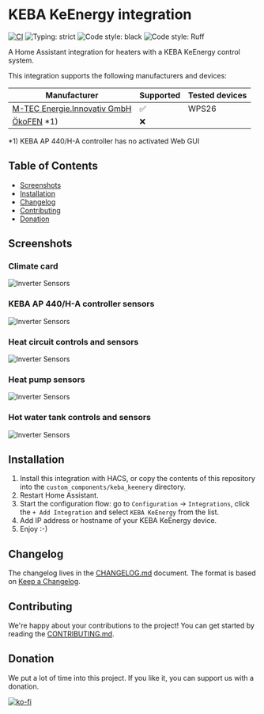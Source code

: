 # KEBA KeEnergy integration

[![CI](https://github.com/superbox-dev/keba_keenergy/actions/workflows/ci.yml/badge.svg?branch=main)](https://github.com/superbox-dev/keba_keenergy_api/actions/workflows/ci.yml)
![Typing: strict](https://img.shields.io/badge/typing-strict-green.svg)
![Code style: black](https://img.shields.io/badge/code%20style-black-black)
![Code style: Ruff](https://img.shields.io/endpoint?url=https://raw.githubusercontent.com/charliermarsh/ruff/main/assets/badge/v1.json)

A Home Assistant integration for heaters with a KEBA KeEnergy control system.

This integration supports the following manufacturers and devices:

| Manufacturer                                           | Supported | Tested devices |
|--------------------------------------------------------|-----------|----------------|
| [M-TEC Energie.Innovativ GmbH](https://m-tec.at/)      | ✅        | WPS26          |
| [ÖkoFEN](https://www.oekofen.com/) *1)                 | ❌        |                |

*1) KEBA AP 440/H-A controller has no activated Web GUI

## Table of Contents

- [Screenshots](#screenshots)
- [Installation](#installation)
- [Changelog](#changelog)
- [Contributing](#contributing)
- [Donation](#donation)

## Screenshots

### Climate card

![Inverter Sensors](images/climate_card.png)

### KEBA AP 440/H-A controller sensors

![Inverter Sensors](images/keba_cpntroller.png)

### Heat circuit controls and sensors

![Inverter Sensors](images/heat_circuit.png)

### Heat pump sensors

![Inverter Sensors](images/heat_pump.png)

### Hot water tank controls and sensors

![Inverter Sensors](images/hot_water_tank.png)

## Installation

1. Install this integration with HACS, or copy the contents of this repository into the
   `custom_components/keba_keenery` directory.
2. Restart Home Assistant.
3. Start the configuration flow: go to `Configuration` -> `Integrations`, click the `+ Add Integration` and select
   `KEBA KeEnergy` from the list.
4. Add IP address or hostname of your KEBA KeEnergy device.
5. Enjoy :-)

## Changelog

The changelog lives in the [CHANGELOG.md](CHANGELOG.md) document. The format is based on [Keep a Changelog](https://keepachangelog.com/en/1.0.0/).

## Contributing

We're happy about your contributions to the project!
You can get started by reading the [CONTRIBUTING.md](CONTRIBUTING.md).

## Donation

We put a lot of time into this project. If you like it, you can support us with a donation.

[![ko-fi](https://ko-fi.com/img/githubbutton_sm.svg)](https://ko-fi.com/F2F0KXO6D)
